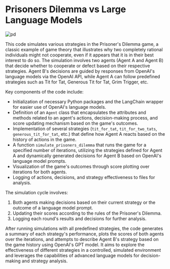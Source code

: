 # Prisoners Dilemma vs Large Language Models

![pd](https://github.com/pcaspa/Prisoners-Dilemma-vs-LLMs/assets/5567572/c4c1861b-62f7-485e-b34e-6e2e8fc34df7)


This code simulates various strategies in the Prisoner's Dilemma game, a classic example of game theory that illustrates why two completely rational individuals might not cooperate, even if it appears that it is in their best interest to do so. The simulation involves two agents (Agent A and Agent B) that decide whether to cooperate or defect based on their respective strategies. Agent B's decisions are guided by responses from OpenAI's language models via the OpenAI API, while Agent A can follow predefined strategies such as Tit for Tat, Generous Tit for Tat, Grim Trigger, etc.

Key components of the code include:
- Initialization of necessary Python packages and the LangChain wrapper for easier use of OpenAI's language models.
- Definition of an `Agent` class that encapsulates the attributes and methods related to an agent's actions, decision-making process, and score updating mechanism based on the game's outcomes.
- Implementation of several strategies (`tit_for_tat`, `tit_for_two_tats`, `generous_tit_for_tat`, etc.) that define how Agent A reacts based on the history of actions in the game.
- A function `simulate_prisoners_dilemma` that runs the game for a specified number of iterations, utilizing the strategies defined for Agent A and dynamically generated decisions for Agent B based on OpenAI's language model prompts.
- Visualization of the game's outcomes through score plotting over iterations for both agents.
- Logging of actions, decisions, and strategy effectiveness to files for analysis.

The simulation cycle involves:
1. Both agents making decisions based on their current strategy or the outcome of a language model prompt.
2. Updating their scores according to the rules of the Prisoner's Dilemma.
3. Logging each round's results and decisions for further analysis.

After running simulations with all predefined strategies, the code generates a summary of each strategy's performance, plots the scores of both agents over the iterations, and attempts to describe Agent B's strategy based on the game history using OpenAI's GPT model. It aims to explore the effectiveness of different strategies in a controlled, simulated environment and leverages the capabilities of advanced language models for decision-making and strategy analysis.
